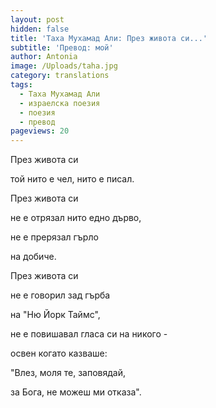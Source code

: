 ```yaml
---
layout: post
hidden: false
title: 'Таха Мухамад Али: През живота си...'
subtitle: 'Превод: мой'
author: Antonia
image: /Uploads/taha.jpg
category: translations
tags:
  - Таха Мухамад Али
  - израелска поезия
  - поезия
  - превод
pageviews: 20
---
```

През живота си

той нито е чел, нито е писал.

През живота си

не е отрязал нито едно дърво,

не е прерязал гърло

на добиче.

През живота си

не е говорил зад гърба

на "Ню Йорк Таймс",

не е повишавал гласа си на никого -

освен когато казваше:

"Влез, моля те, заповядай,

за Бога, не можеш ми отказа".
